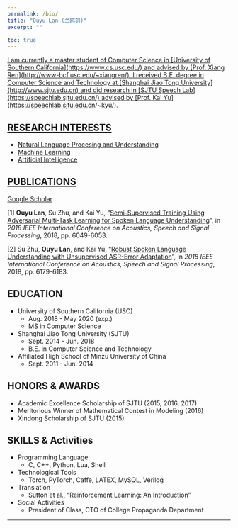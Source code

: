 ```yaml
---
permalink: /bio/
title: "Ouyu Lan (兰鸥羽)"
excerpt: ""

toc: true
---
```

<a href="Resume_OuyuLAN.pdf">
I am currently a master student of Computer Science in [University of Southern California](https://www.cs.usc.edu/) and advised by [Prof. Xiang Ren](http://www-bcf.usc.edu/~xiangren/). I received B.E. degree in Computer Science and Technology at [Shanghai Jiao Tong University](http://www.sjtu.edu.cn) and did research in [SJTU Speech Lab](https://speechlab.sjtu.edu.cn/) advised by [Prof. Kai Yu](https://speechlab.sjtu.edu.cn/~kyu/). 

<!--
## BASIC INFO
* Gender: Female
* Nationality: SHE (畲族), Chinese
* Birth: 08/20/1996
-->

## RESEARCH INTERESTS
* Natural Language Procesing and Understanding
* Machine Learning
* Artificial Intelligence

## PUBLICATIONS 
[Google Scholar](https://scholar.google.com/citations?authuser=1&user=HRCHFNQAAAAJ)

[1] **Ouyu Lan**, Su Zhu, and Kai Yu, “[Semi-Supervised Training Using Adversarial Multi-Task Learning for Spoken Language Understanding](https://speechlab.sjtu.edu.cn/papers/oyl11-lan-icassp18.pdf)”, in *2018 IEEE International Conference on Acoustics, Speech and Signal Processing*, 2018, pp. 6049-6053.

[2] Su Zhu, **Ouyu Lan**, and Kai Yu, “[Robust Spoken Language Understanding with Unsupervised ASR-Error Adaptation](https://speechlab.sjtu.edu.cn/papers/sz128-zhu-icassp18.pdf)”, in *2018 IEEE International Conference on Acoustics, Speech and Signal Processing*, 2018, pp. 6179-6183.

## EDUCATION
* University of Southern California (USC)
	* Aug. 2018 - May 2020 (exp.)
	* MS in Computer Science
* Shanghai Jiao Tong University (SJTU)
	* Sept. 2014 - Jun. 2018 
	* B.E. in Computer Science and Technology
* Affiliated High School of Minzu University of China
	* Sept. 2011 - Jun. 2014

<!--## WORK EXPERIENCE-->

## HONORS & AWARDS
* Academic Excellence Scholarship of SJTU (2015, 2016, 2017)
* Meritorious Winner of Mathematical Contest in Modeling (2016)
* Xindong Scholarship of SJTU (2015)

## SKILLS & Activities 
* Programming Language 
	* C, C++, Python, Lua, Shell
* Technological Tools 
	* Torch, PyTorch, Caffe, LATEX, MySQL, Verilog
* Translation
	* Sutton et al., “Reinforcement Learning: An Introduction” 
* Social Activities
	* President of Class, CTO of College Propaganda Department

---

